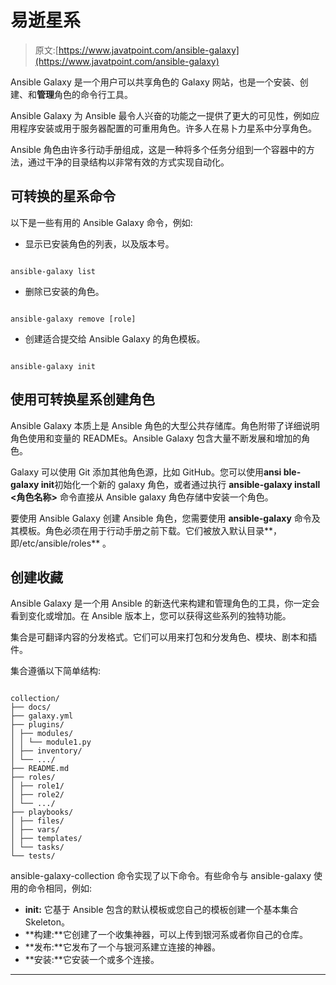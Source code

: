# 易逝星系

> 原文:[https://www.javatpoint.com/ansible-galaxy](https://www.javatpoint.com/ansible-galaxy)

Ansible Galaxy 是一个用户可以共享角色的 Galaxy 网站，也是一个安装、创建、和**管理**角色的命令行工具。

Ansible Galaxy 为 Ansible 最令人兴奋的功能之一提供了更大的可见性，例如应用程序安装或用于服务器配置的可重用角色。许多人在易卜力星系中分享角色。

Ansible 角色由许多行动手册组成，这是一种将多个任务分组到一个容器中的方法，通过干净的目录结构以非常有效的方式实现自动化。

## 可转换的星系命令

以下是一些有用的 Ansible Galaxy 命令，例如:

*   显示已安装角色的列表，以及版本号。

```

ansible-galaxy list

```

*   删除已安装的角色。

```

ansible-galaxy remove [role]

```

*   创建适合提交给 Ansible Galaxy 的角色模板。

```

ansible-galaxy init

```

## 使用可转换星系创建角色

Ansible Galaxy 本质上是 Ansible 角色的大型公共存储库。角色附带了详细说明角色使用和变量的 READMEs。Ansible Galaxy 包含大量不断发展和增加的角色。

Galaxy 可以使用 Git 添加其他角色源，比如 GitHub。您可以使用**ansi ble-galaxy init**初始化一个新的 galaxy 角色，或者通过执行 **ansible-galaxy install <角色名称>** 命令直接从 Ansible galaxy 角色存储中安装一个角色。

要使用 Ansible Galaxy 创建 Ansible 角色，您需要使用 **ansible-galaxy** 命令及其模板。角色必须在用于行动手册之前下载。它们被放入默认目录**，即/etc/ansible/roles** 。

## 创建收藏

Ansible Galaxy 是一个用 Ansible 的新迭代来构建和管理角色的工具，你一定会看到变化或增加。在 Ansible 版本上，您可以获得这些系列的独特功能。

集合是可翻译内容的分发格式。它们可以用来打包和分发角色、模块、剧本和插件。

集合遵循以下简单结构:

```

collection/ 
├── docs/ 
├── galaxy.yml 
├── plugins/ 
│ ├── modules/ 
│ │ └── module1.py 
│ ├── inventory/ 
│ └── .../ 
├── README.md 
├── roles/ 
│ ├── role1/ 
│ ├── role2/ 
│ └── .../ 
├── playbooks/ 
│ ├── files/ 
│ ├── vars/ 
│ ├── templates/ 
│ └── tasks/ 
└── tests/

```

ansible-galaxy-collection 命令实现了以下命令。有些命令与 ansible-galaxy 使用的命令相同，例如:

*   **init:** 它基于 Ansible 包含的默认模板或您自己的模板创建一个基本集合 Skeleton。
*   **构建:**它创建了一个收集神器，可以上传到银河系或者你自己的仓库。
*   **发布:**它发布了一个与银河系建立连接的神器。
*   **安装:**它安装一个或多个连接。

* * *